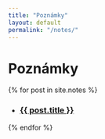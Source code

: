 ```yaml
---
title: "Poznámky"
layout: default
permalink: "/notes/"
---
```


# Poznámky
<div>
	{% for post in site.notes %}
		<ul class="list">
			<li><h3 class="list"><a class="list" href="{{ post.url }}">{{ post.title }}</a></h3></li>
		</ul>
	{% endfor %}
</div>
